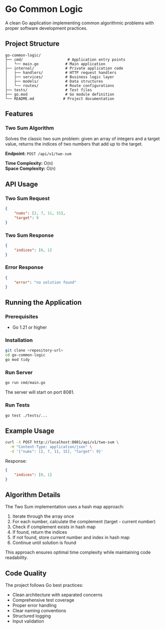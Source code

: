 # Go Common Logic

A clean Go application implementing common algorithmic problems with proper software development practices.

## Project Structure

```
go-common-logic/
├── cmd/                    # Application entry points
│   └── main.go            # Main application
├── internal/              # Private application code
│   ├── handlers/          # HTTP request handlers
│   ├── services/          # Business logic layer
│   ├── models/            # Data structures
│   └── routes/            # Route configurations
├── tests/                 # Test files
├── go.mod                 # Go module definition
└── README.md             # Project documentation
```

## Features

### Two Sum Algorithm
Solves the classic two sum problem: given an array of integers and a target value, returns the indices of two numbers that add up to the target.

**Endpoint:** `POST /api/v1/two-sum`

**Time Complexity:** O(n)  
**Space Complexity:** O(n)

## API Usage

### Two Sum Request
```json
{
    "nums": [2, 7, 11, 15],
    "target": 9
}
```

### Two Sum Response
```json
{
    "indices": [0, 1]
}
```

### Error Response
```json
{
    "error": "no solution found"
}
```

## Running the Application

### Prerequisites
- Go 1.21 or higher

### Installation
```bash
git clone <repository-url>
cd go-common-logic
go mod tidy
```

### Run Server
```bash
go run cmd/main.go
```

The server will start on port 8081.

### Run Tests
```bash
go test ./tests/...
```

## Example Usage

```bash
curl -X POST http://localhost:8081/api/v1/two-sum \
  -H "Content-Type: application/json" \
  -d '{"nums": [2, 7, 11, 15], "target": 9}'
```

Response:
```json
{
    "indices": [0, 1]
}
```

## Algorithm Details

The Two Sum implementation uses a hash map approach:

1. Iterate through the array once
2. For each number, calculate the complement (target - current number)
3. Check if complement exists in hash map
4. If found, return the indices
5. If not found, store current number and index in hash map
6. Continue until solution is found

This approach ensures optimal time complexity while maintaining code readability.

## Code Quality

The project follows Go best practices:
- Clean architecture with separated concerns
- Comprehensive test coverage
- Proper error handling
- Clear naming conventions
- Structured logging
- Input validation
